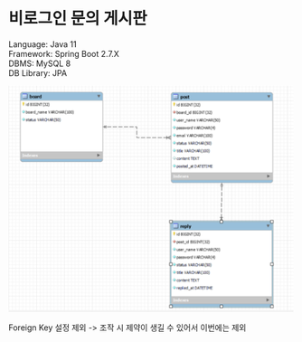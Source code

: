 # 비로그인 문의 게시판 

Language: Java 11<br>
Framework: Spring Boot 2.7.X<br>
DBMS: MySQL 8<br>
DB Library: JPA<br>


![img_2.png](img_2.png)

Foreign Key 설정 제외 -> 조작 시 제약이 생길 수 있어서 이번에는 제외
